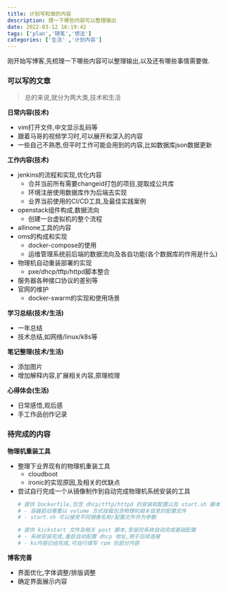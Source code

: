 ```yaml
---
title: 计划写和做的内容
description: 理一下哪些内容可以整理输出
date: 2022-03-12 16:19:42
tags: ['plan','随笔','想法']
categories: ['生活' ,'计划内容']
---
```

刚开始写博客,先梳理一下哪些内容可以整理输出,以及还有哪些事情需要做.

### 可以写的文章
> 总的来说,就分为两大类,技术和生活

**日常内容(技术)**
- vim打开文件,中文显示乱码等
- 跟着马哥的视频学习时,可以展开和深入的内容
- 一些自己不熟悉,但平时工作可能会用到的内容,比如数据库json数据更新

**工作内容(技术)**
- jenkins的流程和实现,优化内容
  - 合并当前所有需要changeid打包的项目,提取成公共库
  - 环境注册使用数据库作为后端去实现
  - 业界当前使用的CI/CD工具,及最佳实践案例
- openstack组件构成,数据流向
  - 创建一台虚拟机的整个流程
- allinone工具的内容
- oms的构成和实现
  - docker-compose的使用
  - 运维管理系统前后端的数据流向及各自功能(各个数据库的作用是什么)
- 物理机自动重装部署的实现
  - pxe/dhcp/tftp/httpd脚本整合
- 服务器各种接口协议的差别等
- 官网的维护
  - docker-swarm的实现和使用场景

**学习总结(技术/生活)**
- 一年总结
- 技术总结,如网络/linux/k8s等

**笔记整理(技术/生活)**
- 添加图片
- 增加解释内容,扩展相关内容,原理梳理

**心得体会(生活)**
- 日常感悟,观后感
- 手工作品创作记录

### 待完成的内容
**物理机重装工具**
- 整理下业界现有的物理机重装工具
  - cloudboot
  - ironic的实现原因,及相关的优缺点
- 尝试自行完成一个从镜像制作到自动完成物理机系统安装的工具
    ```bash
    # 提供 Dockerfile,包含 dhcp/tftp/httpd 的安装和配置以及 start.sh 脚本
    # - 容器启动需要以 volume 方式挂载包含物理机相关信息的配置文件
    # - start.sh 可以接受不同镜像名称/配置文件作为参数

    # 提供 kickstart 文件及相关 post 脚本,安装完系统自动完成基础配置
    # - 系统安装完成,重启自动配置 dhcp 地址,用于后续连接
    # - ks内容已经完成,可自行填写 rpm 包部分内容
    ```

**博客完善**
- 界面优化,字体调整/排版调整
- 确定界面展示内容